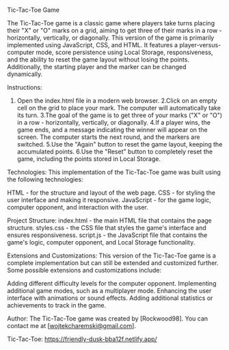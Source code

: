 Tic-Tac-Toe Game

The Tic-Tac-Toe game is a classic game where players take turns placing their "X" or "O" marks on a grid, aiming to get three of their marks in a row - horizontally, vertically, or diagonally.
This version of the game is primarily implemented using JavaScript, CSS, and HTML.
It features a player-versus-computer mode, score persistence using Local Storage, responsiveness, and the ability to reset the game layout without losing the points. Additionally,
the starting player and the marker can be changed dynamically.

Instructions:
1. Open the index.html file in a modern web browser.
2.Click on an empty cell on the grid to place your mark. The computer will automatically take its turn.
3.The goal of the game is to get three of your marks ("X" or "O") in a row - horizontally, vertically, or diagonally.
4.If a player wins, the game ends, and a message indicating the winner will appear on the screen. The computer starts the next round, and the markers are switched.
5.Use the "Again" button to reset the game layout, keeping the accumulated points.
6.Use the "Reset" button to completely reset the game, including the points stored in Local Storage.

Technologies:
This implementation of the Tic-Tac-Toe game was built using the following technologies:

HTML - for the structure and layout of the web page.
CSS - for styling the user interface and making it responsive.
JavaScript - for the game logic, computer opponent, and interaction with the user.

Project Structure:
index.html - the main HTML file that contains the page structure.
styles.css - the CSS file that styles the game's interface and ensures responsiveness.
script.js - the JavaScript file that contains the game's logic, computer opponent, and Local Storage functionality.

Extensions and Customizations:
This version of the Tic-Tac-Toe game is a complete implementation but can still be extended and customized further. Some possible extensions and customizations include:

Adding different difficulty levels for the computer opponent.
Implementing additional game modes, such as a multiplayer mode.
Enhancing the user interface with animations or sound effects.
Adding additional statistics or achievements to track in the game.

Author:
The Tic-Tac-Toe game was created by [Rockwood98]. You can contact me at [wojtekcharemski@gmail.com].

Tic-Tac-Toe:
https://friendly-dusk-bba12f.netlify.app/

